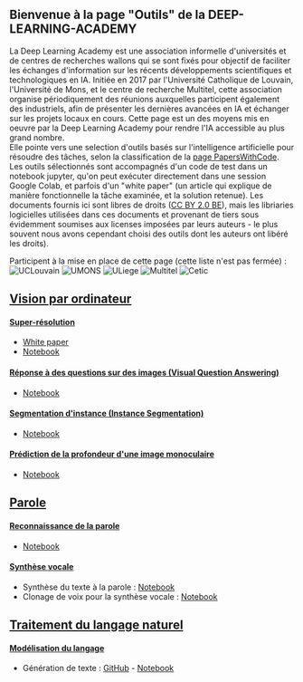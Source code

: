 ## Bienvenue à la page "Outils" de la DEEP-LEARNING-ACADEMY

La Deep Learning Academy est une association informelle d'universités et de centres de recherches wallons qui se sont fixés pour objectif de faciliter les échanges d'information sur les récents développements scientifiques et technologiques en IA. Initiée en 2017 par l'Université Catholique de Louvain, l'Université de Mons, et le centre de recherche Multitel, cette association organise périodiquement des réunions auxquelles participent également des industriels, afin de présenter les dernières avancées en IA et échanger sur les projets locaux en cours.
Cette page est un des moyens mis en oeuvre par la Deep Learning Academy pour rendre l'IA accessible au plus grand nombre.  
Elle pointe vers une selection d'outils basés sur l'intelligence artificielle pour résoudre des tâches, selon la classification de la  [page PapersWithCode](https://paperswithcode.com/sota). Les outils sélectionnés sont accompagnés d'un code de test dans un notebook jupyter, qu'on peut exécuter directement dans une session Google Colab, et parfois d'un "white paper" (un article qui explique de manière fonctionnelle la tâche examinée, et la solution retenue). 
Les documents fournis ici sont libres de droits ([CC BY 2.0 BE](https://creativecommons.org/licenses/by/2.0/be/)), mais les libriaries logicielles utilisées dans ces documents et provenant de tiers sous évidemment soumises aux licenses imposées par leurs auteurs - le plus souvent nous avons cependant choisi des outils dont les auteurs ont libéré les droits). 

Participent à la mise en place de cette page (cette liste n'est pas fermée) : 
![UCLouvain](https://uclouvain.be) ![UMONS](https://web.umons.ac.be) ![ULiege](http://www.uliege.be) ![Multitel](https://www.multitel.be) ![Cetic](https://www.cetic.be/)

## [Vision par ordinateur](https://paperswithcode.com/area/computer-vision)
#### [Super-résolution](https://paperswithcode.com/task/super-resolution)
* [White paper](https://docs.google.com/document/d/1XUFQAgdzNDIg7zXevipnMst7eMTujhB0y_XNJYEhWgY/edit?usp=sharing)
* [Notebook](https://colab.research.google.com/drive/1x7wHaiJ-_rPfRqz1DcRJ_Hbq61t6lFKi)

#### [Réponse à des questions sur des images (Visual Question Answering)](https://paperswithcode.com/task/visual-question-answering)
* [Notebook](https://github.com/numediart/Visual-Question-Answering)
#### [Segmentation d'instance (Instance Segmentation)](https://paperswithcode.com/task/instance-segmentation)
* [Notebook](https://github.com/numediart/InstanceSegmentation)
#### [Prédiction de la profondeur d'une image monoculaire](https://paperswithcode.com/task/monocular-depth-estimation)
* [Notebook](https://colab.research.google.com/drive/18VnxzAmFutrGK-FT6FxPITjMoT3wylgU)
## [Parole](https://paperswithcode.com/area/speech)
#### [Reconnaissance de la parole](https://paperswithcode.com/task/speech-recognition)
* [Notebook](https://colab.research.google.com/drive/1Z6VIRZ_sX314hyev3Gm5gBqvm1wQVo-a)

#### [Synthèse vocale](https://paperswithcode.com/task/speech-synthesis)
* Synthèse du texte à la parole : [Notebook](https://colab.research.google.com/drive/11okUcZmPmSJF8bWqUn_Ae4XI7urHLPs-)
* Clonage de voix pour la synthèse vocale : [Notebook](https://colab.research.google.com/drive/1WERg0eK9mVZYSbE0faQM4VH3NTdrOuUS)

## [Traitement du langage naturel](https://paperswithcode.com/area/natural-language-processing)
#### [Modélisation du langage](https://paperswithcode.com/task/language-modelling)
* Génération de texte : [GitHub](https://github.com/numediart/Text-Generation) - [Notebook](https://colab.research.google.com/drive/1d4Ffe-cR6TWDgUYDInTUqUTqk1-SyP9O#scrollTo=hFWa2On1yoZy)
